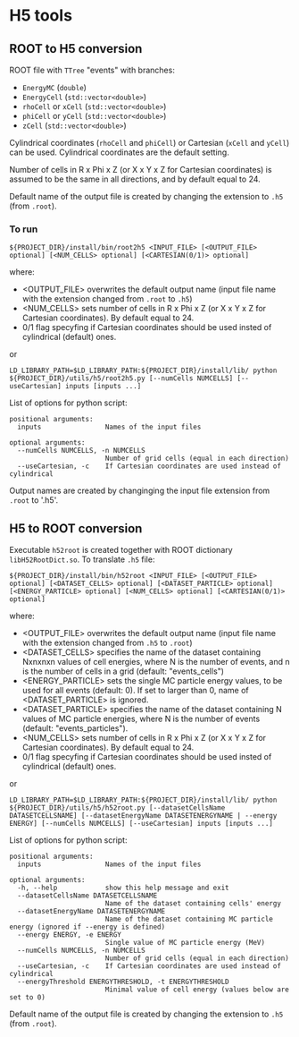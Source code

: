 # H5 tools

## ROOT to H5 conversion

  ROOT file with `TTree` "events" with branches:

  - `EnergyMC` (`double`)
  - `EnergyCell` (`std::vector<double>`)
  - `rhoCell` or `xCell` (`std::vector<double>`)
  - `phiCell` or `yCell` (`std::vector<double>`)
  - `zCell` (`std::vector<double>`)

Cylindrical coordinates (`rhoCell` and `phiCell`) or Cartesian (`xCell` and `yCell`) can be used. Cylindrical coordinates are the default setting.

Number of cells in R x Phi x Z (or X x Y x Z for Cartesian coordinates) is assumed to be the same in all directions, and by default equal to 24.

Default name of the output file is created by changing the extension to `.h5` (from `.root`).

### To run

```
${PROJECT_DIR}/install/bin/root2h5 <INPUT_FILE> [<OUTPUT_FILE> optional] [<NUM_CELLS> optional] [<CARTESIAN(0/1)> optional]
```

where:
 - <OUTPUT_FILE> overwrites the default output name (input file name with the extension changed from `.root` to `.h5`)
 - <NUM_CELLS> sets number of cells in R x Phi x Z (or X x Y x Z for Cartesian coordinates). By default equal to 24.
 - <CARTESIAN> 0/1 flag specyfing if Cartesian coordinates should be used insted of cylindrical (default) ones.

or

```
LD_LIBRARY_PATH=$LD_LIBRARY_PATH:${PROJECT_DIR}/install/lib/ python ${PROJECT_DIR}/utils/h5/root2h5.py [--numCells NUMCELLS] [--useCartesian] inputs [inputs ...]
```

List of options for python script:
```
positional arguments:
  inputs                Names of the input files

optional arguments:
  --numCells NUMCELLS, -n NUMCELLS
                        Number of grid cells (equal in each direction)
  --useCartesian, -c    If Cartesian coordinates are used instead of cylindrical

```
Output names are created by changinging the input file extension from `.root` to '.h5'.


## H5 to ROOT conversion

Executable `h52root` is created together with ROOT dictionary `libH52RootDict.so`. To translate `.h5` file:

```
${PROJECT_DIR}/install/bin/h52root <INPUT_FILE> [<OUTPUT_FILE> optional] [<DATASET_CELLS> optional] [<DATASET_PARTICLE> optional] [<ENERGY_PARTICLE> optional] [<NUM_CELLS> optional] [<CARTESIAN(0/1)> optional]
```

where:
 - <OUTPUT_FILE> overwrites the default output name (input file name with the extension changed from `.h5` to `.root`)
 - <DATASET_CELLS> specifies the name of the dataset containing Nxnxnxn values of cell energies, where N is the number of events, and n is the number of cells in a grid (default: "events_cells")
 - <ENERGY_PARTICLE> sets the single MC particle energy values, to be used for all events (default: 0). If set to larger than 0, name of <DATASET_PARTICLE> is ignored.
 - <DATASET_PARTICLE> specifies the name of the dataset containing N values of MC particle energies, where N is the number of events (default: "events_particles").
 - <NUM_CELLS> sets number of cells in R x Phi x Z (or X x Y x Z for Cartesian coordinates). By default equal to 24.
 - <CARTESIAN> 0/1 flag specyfing if Cartesian coordinates should be used insted of cylindrical (default) ones.

or

```
LD_LIBRARY_PATH=$LD_LIBRARY_PATH:${PROJECT_DIR}/install/lib/ python ${PROJECT_DIR}/utils/h5/h52root.py [--datasetCellsName DATASETCELLSNAME] [--datasetEnergyName DATASETENERGYNAME | --energy ENERGY] [--numCells NUMCELLS] [--useCartesian] inputs [inputs ...]
```

List of options for python script:
```
positional arguments:
  inputs                Names of the input files

optional arguments:
  -h, --help            show this help message and exit
  --datasetCellsName DATASETCELLSNAME
                        Name of the dataset containing cells' energy
  --datasetEnergyName DATASETENERGYNAME
                        Name of the dataset containing MC particle energy (ignored if --energy is defined)
  --energy ENERGY, -e ENERGY
                        Single value of MC particle energy (MeV)
  --numCells NUMCELLS, -n NUMCELLS
                        Number of grid cells (equal in each direction)
  --useCartesian, -c    If Cartesian coordinates are used instead of cylindrical
  --energyThreshold ENERGYTHRESHOLD, -t ENERGYTHRESHOLD
                        Minimal value of cell energy (values below are set to 0)

```

Default name of the output file is created by changing the extension to `.h5` (from `.root`).